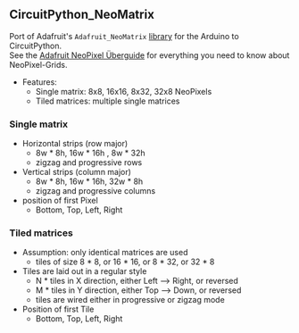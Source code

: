 ## CircuitPython_NeoMatrix

Port of Adafruit's `Adafruit_NeoMatrix` [library](https://github.com/adafruit/Adafruit_NeoMatrix) for the Arduino to CircuitPython.  
See the [Adafruit NeoPixel Überguide](https://learn.adafruit.com/adafruit-neopixel-uberguide/neomatrix-library) for everything you need to know about NeoPixel-Grids.

- Features:
  - Single matrix: 8x8, 16x16, 8x32, 32x8 NeoPixels
  - Tiled matrices: multiple single matrices

### Single matrix
- Horizontal strips (row major)
  - 8w * 8h, 16w * 16h , 8w * 32h
  - zigzag and progressive rows
- Vertical strips (column major)
  - 8w * 8h, 16w * 16h, 32w * 8h
  - zigzag and progressive columns
- position of first Pixel
  - Bottom, Top, Left, Right

### Tiled matrices
- Assumption: only identical matrices are used
  - tiles of size 8 * 8, or 16 * 16, or 8 * 32, or 32 * 8
- Tiles are laid out in a regular style
  - N * tiles in X direction, either Left --> Right, or reversed
  - M * tiles in Y direction, either Top --> Down, or reversed
  - tiles are wired either in progressive or zigzag mode
- Position of first Tile
  - Bottom, Top, Left, Right

